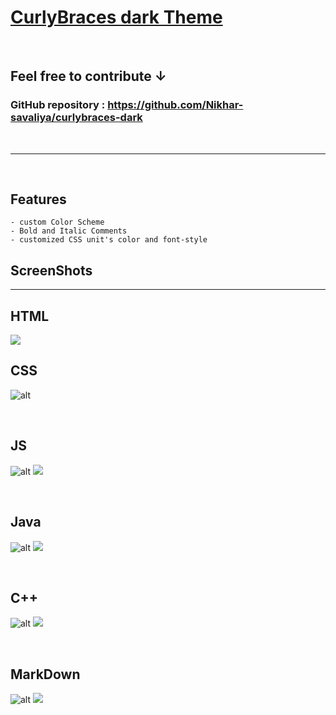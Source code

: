 # [CurlyBraces dark Theme](https://github.com/Nikhar-savaliya/curlybraces-dark) 
<br>

## Feel free to contribute **↓**
### **GitHub repository :**  https://github.com/Nikhar-savaliya/curlybraces-dark
<br>
<hr>
<br>

## **Features**
    - custom Color Scheme
    - Bold and Italic Comments
    - customized CSS unit's color and font-style

## ScreenShots
<hr>

## HTML
<img src="img\code-html.png">

<br>

## CSS
![alt](img\code-css.png)

<br>

## JS
![alt](img\code-JavaScript.png)
<img src="img\code-JavaScript.png">

<br>

## Java
![alt](img\code-Java.png)
<img src="img\code-Java.png">

<br>

## C++
![alt](img\code-c++.png)
<img src="img\code-c++.png">

<br>

## MarkDown
![alt](img\code-markdown.png)
<img src="img\code-markdown.png">

<br>




